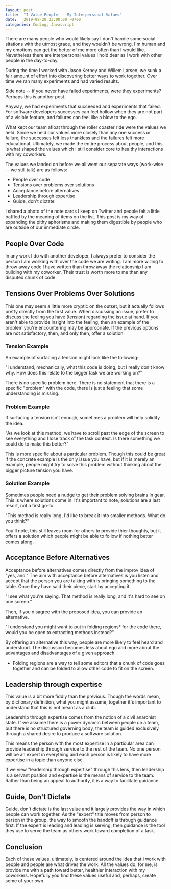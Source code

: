 ```yaml
---
layout: post
title:  "I Value People -- My Interpersonal Values"
date:   2019-08-20 23:00:00 -0700
categories: Coding, Javascript
---
```


There are many people who would likely say I don't handle some social sitations with the utmost grace, and they wouldn't be wrong. I'm human and my emotions can get the better of me more often than I would like. Nevetheless there are interpersonal values I hold dear as I work with other people in the day-to-day.

During the time I worked with Jason Kerney and Willem Larsen, we sunk a fair amount of effort into discovering better ways to work together.  Over time we ran many experiments and had varied results.

Side note -- if you never have failed experiments, were they experiments? Perhaps this is another post.

Anyway, we had experiments that succeeded and experiments that failed. For software developers successes can feel hollow when they are not part of a visible feature, and failures can feel like a blow to the ego.

What kept our team afloat through the roller coaster ride were the values we held. Since we held our values more closely than any one success or failure, the successes felt less thankless and the failures felt more educational. Ultimately, we made the entire process about people, and this is what shaped the values which I still consider core to healthy interactions with my coworkers.

The values we landed on before we all went our separate ways (work-wise -- we still talk) are as follows:

- People over code
- Tensions over problems over solutions
- Acceptance before alternatives
- Leadership through expertise
- Guide, don't dictate

I shared a photo of the note cards I keep on Twitter and people felt a little baffled by the meaning of items on the list. This post is my way of expanding the pithy aphorisms and making them digestible by people who are outside of our immediate circle.

## People Over Code ##

In any work I do with another developer, I always prefer to consider the person I am working with over the code we are writing.  I am more willing to throw away code I have written than throw away the relationship I am building with my coworker.  Their trust is worth more to me than any disputed chunk of code.

## Tensions Over Problems Over Solutions ##

This one may seem a little more cryptic on the outset, but it actually follows pretty directly from the first value.  When discussing an issue, prefer to discuss the feeling you have (tension) regarding the issue at hand. If you aren't able to provide insight into the feeling, then an example of the problem you're encountering may be appropriate.  If the previous options are not satisfactory, then, and only then, offer a solution.

### Tension Example ###

An example of surfacing a tension might look like the following:

"I understand, mechanically, what this code is doing, but I really don't know why. How does this relate to the bigger task we are working on?"

There is no specific problem here.  There is no statement that there is a specific "problem" with the code, there is just a feeling that some understanding is missing.

### Problem Example ###

If surfacing a tension isn't enough, sometimes a problem will help solidify the idea.

"As we look at this method, we have to scroll past the edge of the screen to see everything and I lose track of the task context. Is there something we could do to make this better?"

This is more specific about a particular problem.  Though this could be great if the concrete example is the only issue you have, but if it is merely an example, people might try to solve this problem without thinking about the bigger picture tension you have.

### Solution Example ###

Sometimes people need a nudge to get their problem solving brains in gear.  This is where solutions come in.  It's important to note, solutions are a last resort, not a first go-to.

"This method is really long, I'd like to break it into smaller methods. What do you think?"

You'll note, this still leaves room for others to provide thier thoughts, but it offers a solution which people might be able to follow if nothing better comes along.

## Acceptance Before Alternatives ##

Acceptance before alternatives comes directly from the improv idea of "yes, and."  The aim with acceptance before alternatives is you listen and accept that the person you are talking with is bringing something to the table.  Once they have said their piece, start by accepting it.

"I see what you're saying. That method is really long, and it's hard to see on one screen."

Then, if you disagree with the proposed idea, you can provide an alternative.

"I understand you might want to put in folding regions* for the code there, would you be open to extracting methods instead?"

By offering an alternative this way, people are more likely to feel heard and understood.  The discussion becomes less about ego and more about the advantages and disadvantages of a given approach.

* Folding regions are a way to tell some editors that a chunk of code goes together and can be folded to allow other code to fit on the screen.

## Leadership through expertise ##

This value is a bit more fiddly than the previous.  Though the words mean, by dictionary definition, what you might assume, together it's important to understand that this is not meant as a club.

Leadership through expertise comes from the notion of a civil anarchist state.  If we assume there is a power dynamic between people on a team, but there is no structured governing body, the team is guided exclusively through a shared desire to produce a software solution.

This means the person with the most expertise in a particular area can provide leadership through service to the rest of the team.  No one person will be an expert in everything and each person is likely to have more expertise in a topic than anyone else.

If we view "leadership through expertise" through this lens, then leadership is a servant position and expertise is the means of service to the team. Rather than being an appeal to authority, it is a way to facilitate guidance.

## Guide, Don't Dictate ##

Guide, don't dictate is the last value and it largely provides the way in which people can work together.  As the "expert" title moves from person to person in the group, the way to smooth the handoff is through guidance first.  If the expert is leading and leading is serving, then guidance is the tool they use to serve the team as others work toward completion of a task.

## Conclusion ##

Each of these values, ultimately, is centered around the idea that I work with people and people are what drives the work.  All the values do, for me, is provide me with a path toward better, healthier interaction with my coworkers.  Hopefully you find these values useful and, perhaps, create some of your own.
